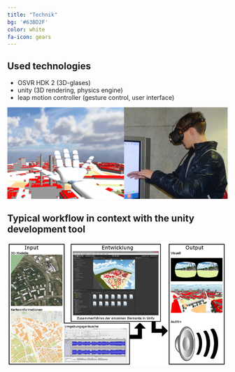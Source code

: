 ```yaml
---
title: "Technik"
bg: '#63BD2F'
color: white
fa-icon: gears
---
```


## Used technologies

- OSVR HDK 2 (3D-glases)
- unity (3D rendering, physics engine)
- leap motion controller (gesture control, user interface)


![imersiv](img/huvis_imersiv.png)



## Typical workflow in context with the unity development tool

![huvis_tec](img/huvis_tec.png)

